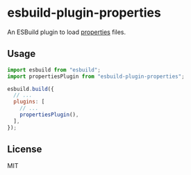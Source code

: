 # esbuild-plugin-properties

An ESBuild plugin to load [properties](https://en.wikipedia.org/wiki/.properties) files.

## Usage

```js
import esbuild from "esbuild";
import propertiesPlugin from "esbuild-plugin-properties";

esbuild.build({
  // ...
  plugins: [
    // ...
    propertiesPlugin(),
  ],
});
```

## License

MIT

